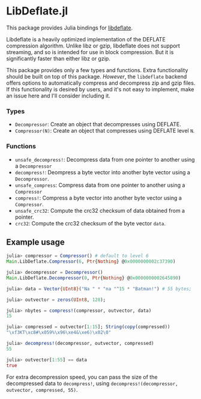 # LibDeflate.jl

This package provides Julia bindings for [libdeflate](https://github.com/ebiggers/libdeflate).

Libdeflate is a heavily optimized implementation of the DEFLATE compression algorithm. Unlike libz or gzip, libdeflate does not support streaming, and so is intended for use in block compression. But it is significantly faster than either libz or gzip.

This package provides only a few types and functions. Extra functionality should be built on top of this package. *However*, the `libdeflate` backend offers options to automatically compress and decompress zip and gzip files. If this functionality is desired by users, and it's not easy to implement, make an issue here and I'll consider including it.

### Types
* `Decompressor`: Create an object that decompresses using DEFLATE.
* `Compressor(N)`: Create an object that compresses using DEFLATE level `N`.

### Functions
* `unsafe_decompress!`: Decompress data from one pointer to another using a `Decompressor`
* `decompress!`: Deompress a byte vector into another byte vector using a `Decompressor`.
* `unsafe_compress`: Compress data from one pointer to another using a `Compressor`
* `compress!`: Compress a byte vector into another byte vector using a `Compressor`.
* `unsafe_crc32`: Compute the crc32 checksum of data obtained from a pointer.
* `crc32`: Compute the crc32 checksum of the byte vector `data`.

## Example usage
```julia
julia> compressor = Compressor() # default to level 6
Main.LibDeflate.Compressor(6, Ptr{Nothing} @0x0000000002c37390)

julia> decompressor = Decompressor()
Main.LibDeflate.Decompressor(0, Ptr{Nothing} @0x0000000002645890)

julia> data = Vector{UInt8}("Na " * "na "^15 * "Batman!") # 55 bytes;

julia> outvector = zeros(UInt8, 128);

julia> nbytes = compress!(compressor, outvector, data)
15

julia> compressed = outvector[1:15]; String(copy(compressed))
"\xf3KT\xc8#\x059%\x96\xe4&\xe6)\x02\0"

julia> decompress!(decompressor, outvector, compressed)
55

julia> outvector[1:55] == data
true
```

For extra decompression speed, you can pass the size of the decompressed data to `decompress!`, using `decompress!(decompressor, outvector, compressed, 55)`.
